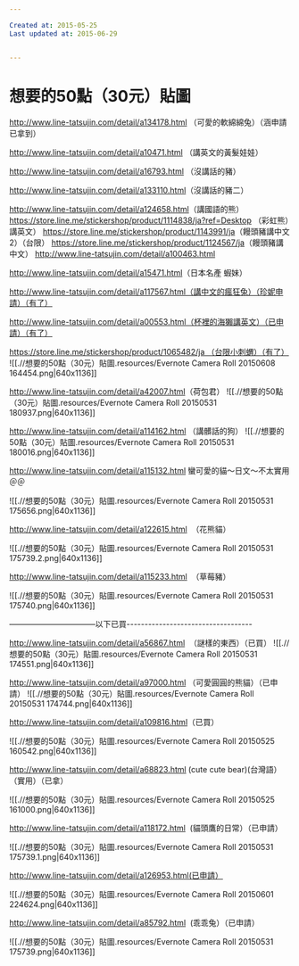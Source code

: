 ```yaml
---

Created at: 2015-05-25
Last updated at: 2015-06-29


---
```


# 想要的50點（30元）貼圖


<http://www.line-tatsujin.com/detail/a134178.html> （可愛的軟綿綿兔）（涵申請已拿到）

<http://www.line-tatsujin.com/detail/a10471.html> （講英文的黃髮娃娃）

<http://www.line-tatsujin.com/detail/a16793.html> （沒講話的豬）

<http://www.line-tatsujin.com/detail/a133110.html>（沒講話的豬二）

<http://www.line-tatsujin.com/detail/a124658.html>（講國語的熊）
<https://store.line.me/stickershop/product/1114838/ja?ref=Desktop> （彩虹熊）講英文）
<https://store.line.me/stickershop/product/1143991/ja>（饅頭豬講中文2）（台限）
<https://store.line.me/stickershop/product/1124567/ja>（饅頭豬講中文）
http://www.line-tatsujin.com/detail/a100463.html

<http://www.line-tatsujin.com/detail/a15471.html>（日本名產 蝦妹）

http://www.line-tatsujin.com/detail/a117567.html（講中文的瘋狂兔）（珍妮申請）（有了）

http://www.line-tatsujin.com/detail/a00553.html（杯裡的海獺講英文）（已申請）（有了）

https://store.line.me/stickershop/product/1065482/ja （台限小刺蝟）（有了）
![[.//想要的50點（30元）貼圖.resources/Evernote Camera Roll 20150608 164454.png\|640x1136]]

<http://www.line-tatsujin.com/detail/a42007.html>（荷包君）
![[.//想要的50點（30元）貼圖.resources/Evernote Camera Roll 20150531 180937.png\|640x1136]]

<http://www.line-tatsujin.com/detail/a114162.html> （講髒話的狗）
![[.//想要的50點（30元）貼圖.resources/Evernote Camera Roll 20150531 180016.png\|640x1136]]

<http://www.line-tatsujin.com/detail/a115132.html> 蠻可愛的貓～日文～不太實用＠＠

![[.//想要的50點（30元）貼圖.resources/Evernote Camera Roll 20150531 175656.png\|640x1136]]

<http://www.line-tatsujin.com/detail/a122615.html>  （花熊貓）

![[.//想要的50點（30元）貼圖.resources/Evernote Camera Roll 20150531 175739.2.png\|640x1136]]

<http://www.line-tatsujin.com/detail/a115233.html>  （草莓豬）　

![[.//想要的50點（30元）貼圖.resources/Evernote Camera Roll 20150531 175740.png\|640x1136]]

———————————以下已買-----------------------------------

<http://www.line-tatsujin.com/detail/a56867.html>  （謎樣的東西）（已買）
![[.//想要的50點（30元）貼圖.resources/Evernote Camera Roll 20150531 174551.png\|640x1136]]

<http://www.line-tatsujin.com/detail/a97000.html> （可愛圓圓的熊貓）（已申請）
![[.//想要的50點（30元）貼圖.resources/Evernote Camera Roll 20150531 174744.png\|640x1136]]

<http://www.line-tatsujin.com/detail/a109816.html>（已買）

![[.//想要的50點（30元）貼圖.resources/Evernote Camera Roll 20150525 160542.png\|640x1136]]

<http://www.line-tatsujin.com/detail/a68823.html> (cute cute bear)(台灣語）（實用）（已拿）

![[.//想要的50點（30元）貼圖.resources/Evernote Camera Roll 20150525 161000.png\|640x1136]]

<http://www.line-tatsujin.com/detail/a118172.html>  (貓頭鷹的日常）（已申請）

![[.//想要的50點（30元）貼圖.resources/Evernote Camera Roll 20150531 175739.1.png\|640x1136]]

http://www.line-tatsujin.com/detail/a126953.html(已申請）

![[.//想要的50點（30元）貼圖.resources/Evernote Camera Roll 20150601 224624.png\|640x1136]]

<http://www.line-tatsujin.com/detail/a85792.html>  (乖乖兔）（已申請）

![[.//想要的50點（30元）貼圖.resources/Evernote Camera Roll 20150531 175739.png\|640x1136]]

